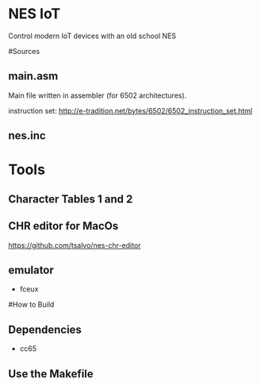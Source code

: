 # NES IoT
Control modern IoT devices with an old school NES

#Sources

## main.asm

Main file written in assembler (for 6502 architectures).

instruction set: http://e-tradition.net/bytes/6502/6502_instruction_set.html

## nes.inc



# Tools

## Character Tables 1 and 2

## CHR editor for MacOs

https://github.com/tsalvo/nes-chr-editor

## emulator

- fceux 

#How to Build

## Dependencies

- cc65


## Use the Makefile

